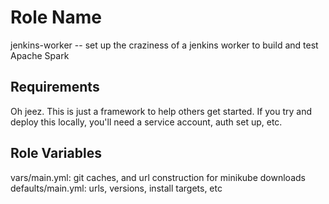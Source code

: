 Role Name
=========

jenkins-worker -- set up the craziness of a jenkins worker to build and test Apache Spark

Requirements
------------

Oh jeez.  This is just a framework to help others get started.  If you try and deploy this locally, you'll need a service account, auth set up, etc.

Role Variables
--------------

vars/main.yml:  git caches, and url construction for minikube downloads
defaults/main.yml:  urls, versions, install targets, etc

